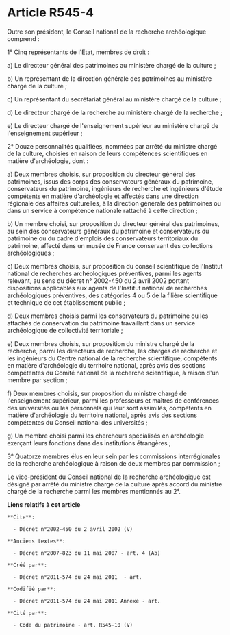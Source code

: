 # Article R545-4

Outre son président, le Conseil national de la recherche archéologique comprend : 

1° Cinq représentants de l'Etat, membres de droit : 

a) Le directeur général des patrimoines au ministère chargé de la culture ; 

b) Un représentant de la direction générale des patrimoines au ministère chargé de la culture ; 

c) Un représentant du secrétariat général au ministère chargé de la culture ; 

d) Le directeur chargé de la recherche au ministère chargé de la recherche ; 

e) Le directeur chargé de l'enseignement supérieur au ministère chargé de l'enseignement supérieur ; 

2° Douze personnalités qualifiées, nommées par arrêté du ministre chargé de la culture, choisies en raison de leurs
compétences scientifiques en matière d'archéologie, dont : 

a) Deux membres choisis, sur proposition du directeur général des patrimoines, issus des corps des conservateurs généraux du
patrimoine, conservateurs du patrimoine, ingénieurs de recherche et ingénieurs d'étude compétents en matière d'archéologie et
affectés dans une direction régionale des affaires culturelles, à la direction générale des patrimoines ou dans un service à
compétence nationale rattaché à cette direction ; 

b) Un membre choisi, sur proposition du directeur général des patrimoines, au sein des conservateurs généraux du patrimoine
et conservateurs du patrimoine ou du cadre d'emplois des conservateurs territoriaux du patrimoine, affecté dans un musée de
France conservant des collections archéologiques ; 

c) Deux membres choisis, sur proposition du conseil scientifique de l'Institut national de recherches archéologiques
préventives, parmi les agents relevant, au sens du décret n° 2002-450 du 2 avril 2002 portant dispositions applicables aux
agents de l'Institut national de recherches archéologiques préventives, des catégories 4 ou 5 de la filière scientifique et
technique de cet établissement public ; 

d) Deux membres choisis parmi les conservateurs du patrimoine ou les attachés de conservation du patrimoine travaillant dans
un service archéologique de collectivité territoriale ; 

e) Deux membres choisis, sur proposition du ministre chargé de la recherche, parmi les directeurs de recherche, les chargés
de recherche et les ingénieurs du Centre national de la recherche scientifique, compétents en matière d'archéologie du
territoire national, après avis des sections compétentes du Comité national de la recherche scientifique, à raison d'un
membre par section ; 

f) Deux membres choisis, sur proposition du ministre chargé de l'enseignement supérieur, parmi les professeurs et maîtres de
conférences des universités ou les personnels qui leur sont assimilés, compétents en matière d'archéologie du territoire
national, après avis des sections compétentes du Conseil national des universités ; 

g) Un membre choisi parmi les chercheurs spécialisés en archéologie exerçant leurs fonctions dans des institutions
étrangères ; 

3° Quatorze membres élus en leur sein par les commissions interrégionales de la recherche archéologique à raison de deux
membres par commission ; 

Le vice-président du Conseil national de la recherche archéologique est désigné par arrêté du ministre chargé de la culture
après accord du ministre chargé de la recherche parmi les membres mentionnés au 2°.

**Liens relatifs à cet article**

	**Cite**:

	  - Décret n°2002-450 du 2 avril 2002 (V)

	**Anciens textes**:

	  - Décret n°2007-823 du 11 mai 2007 - art. 4 (Ab)

	**Créé par**:

	  - Décret n°2011-574 du 24 mai 2011  - art.

	**Codifié par**:

	  - Décret n°2011-574 du 24 mai 2011 Annexe - art.

	**Cité par**:

	  - Code du patrimoine - art. R545-10 (V)
